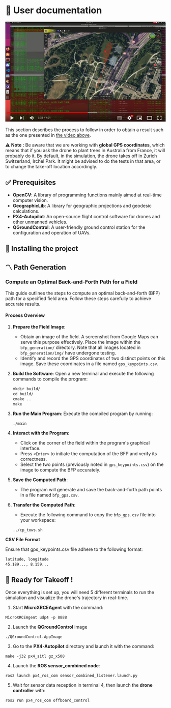 # 📖 User documentation

[![Watch the video](../../img/previewPath.png)](https://youtu.be/yf7zY1jwji8)

This section describes the process to follow in order to obtain a result such as the one presented in [the video above](https://www.youtube.com/watch?v=FuNU0X7J_0g). 

⚠️ **Note :** Be aware that we are working with **global GPS coordinates**, which means that if you ask the drone to plant trees in Australia from France, it will probably do it. By default, in the simulation, the drone takes off in Zurich Switzerland, Irchel Park. It might be advised to do the tests in that area, or to change the take-off location accordingly.

## ✅ Prerequisites

- **OpenCV**: A library of programming functions mainly aimed at real-time computer vision.
- **GeographicLib**: A library for geographic projections and geodesic calculations.
- **PX4-Autopilot**: An open-source flight control software for drones and other unmanned vehicles.
- **QGroundControl**: A user-friendly ground control station for the configuration and operation of UAVs.

## 📁 Installing the project

## 〽️ Path Generation

### Compute an Optimal Back-and-Forth Path for a Field

This guide outlines the steps to compute an optimal back-and-forth (BFP) path for a specified field area. Follow these steps carefully to achieve accurate results.

#### Process Overview

1. **Prepare the Field Image**:
    - Obtain an image of the field. A screenshot from Google Maps can serve this purpose effectively. Place the image within the `bfp_generation/` directory. Note that all images located in `bfp_generation/img/` have undergone testing.
    - Identify and record the GPS coordinates of two distinct points on this image. Save these coordinates in a file named `gps_keypoints.csv`.

2. **Build the Software**:
    Open a new terminal and execute the following commands to compile the program:
    ```
    mkdir build/
    cd build/
    cmake ..
    make
    ```

3. **Run the Main Program**:
    Execute the compiled program by running:
    ```
    ./main
    ```

4. **Interact with the Program**:
    - Click on the corner of the field within the program's graphical interface.
    - Press `<Enter>` to initiate the computation of the BFP and verify its correctness.
    - Select the two points (previously noted in `gps_keypoints.csv`) on the image to compute the BFP accurately.

5. **Save the Computed Path**:
    - The program will generate and save the back-and-forth path points in a file named `bfp_gps.csv`.

6. **Transfer the Computed Path**:
    - Execute the following command to copy the `bfp_gps.csv` file into your workspace:
    ```
    ../cp_tows.sh
    ```

**CSV File Format**

Ensure that gps_keypoints.csv file adhere to the following format:

```
latitude, longitude
45.189..., 8.159...
```

## 🛫 Ready for Takeoff !

Once everything is set up, you will need 5 different terminals to run the simulation and visualize the drone's trajectory in real-time.

1. Start **MicroXRCEAgent** with the command: 
```
MicroXRCEAgent udp4 -p 8888
```

2. Launch the **QGroundControl** image
```
./QGroundControl.AppImage
```

3. Go to the **PX4-Autopilot** directory and launch it with the command:
```
make -j32 px4_sitl gz_x500
```

4. Launch the **ROS sensor_combined node**:
```
ros2 launch px4_ros_com sensor_combined_listener.launch.py
```

5. Wait for sensor data reception in terminal 4, then launch the **drone controller** with:
```
ros2 run px4_ros_com offboard_control
```